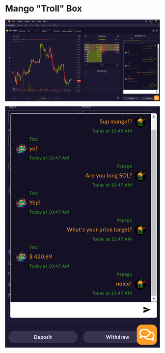 # Mango "Troll" Box

![](<../.gitbook/assets/image (12).png>)

![](<../.gitbook/assets/image (6).png>)
